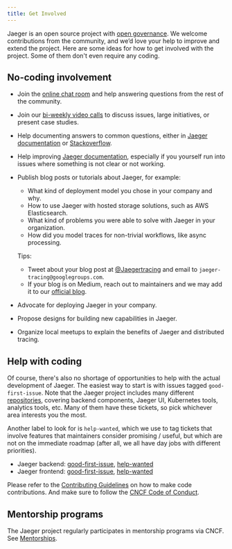 ```yaml
---
title: Get Involved
---
```


Jaeger is an open source project with [open governance](https://github.com/jaegertracing/jaeger/blob/main/GOVERNANCE.md). We welcome contributions from the community, and we’d love your help to improve and extend the project. Here are some ideas for how to get involved with the project. Some of them don't even require any coding.

## No-coding involvement

* Join the [online chat room](../get-in-touch) and help answering questions from the rest of the community.
* Join our [bi-weekly video calls](../get-in-touch) to discuss issues, large initiatives, or present case studies.
* Help documenting answers to common questions, either in [Jaeger documentation](https://github.com/jaegertracing/documentation) or [Stackoverflow](https://stackoverflow.com/questions/tagged/jaeger).
* Help improving [Jaeger documentation](https://github.com/jaegertracing/documentation), especially if you yourself run into issues where something is not clear or not working.
* Publish blog posts or tutorials about Jaeger, for example:
  * What kind of deployment model you chose in your company and why.
  * How to use Jaeger with hosted storage solutions, such as AWS Elasticsearch.
  * What kind of problems you were able to solve with Jaeger in your organization.
  * How did you model traces for non-trivial workflows, like async processing.

  Tips:

  * Tweet about your blog post at [@Jaegertracing](https://twitter.com/jaegertracing) and email to `jaeger-tracing@googlegroups.com`.
  * If your blog is on Medium, reach out to maintainers and we may add it to our [official blog](https://medium.com/jaegertracing).

* Advocate for deploying Jaeger in your company.
* Propose designs for building new capabilities in Jaeger.
* Organize local meetups to explain the benefits of Jaeger and distributed tracing.

## Help with coding

Of course, there's also no shortage of opportunities to help with the actual development of Jaeger. The easiest way to start is with issues tagged `good-first-issue`. Note that the Jaeger project includes many different [repositories](https://github.com/jaegertracing/), covering backend components, Jaeger UI, Kubernetes tools, analytics tools, etc. Many of them have these tickets, so pick whichever area interests you the most.

Another label to look for is `help-wanted`, which we use to tag tickets that involve features that maintainers consider promising / useful, but which are not on the immediate roadmap (after all, we all have day jobs with different priorities).

  * Jaeger backend: [good-first-issue](https://github.com/jaegertracing/jaeger/labels/good%20first%20issue), [help-wanted](https://github.com/jaegertracing/jaeger/labels/help%20wanted)
  * Jaeger frontend: [good-first-issue](https://github.com/jaegertracing/jaeger-ui/labels/good%20first%20issue), [help-wanted](https://github.com/jaegertracing/jaeger-ui/labels/help%20wanted)

Please refer to the [Contributing Guidelines](https://github.com/jaegertracing/jaeger/blob/main/CONTRIBUTING_GUIDELINES.md) on how to make code contributions. And make sure to follow the [CNCF Code of Conduct](https://github.com/cncf/foundation/blob/master/code-of-conduct.md).

## Mentorship programs

The Jaeger project regularly participates in mentorship programs via CNCF. See [Mentorships](../mentorship/).
